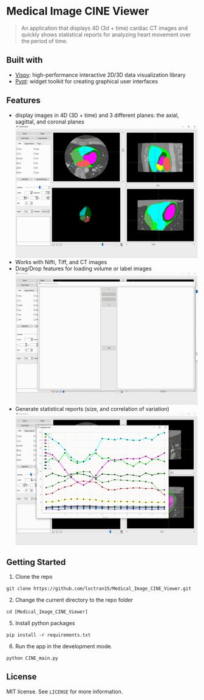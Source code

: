 <h1>Medical Image CINE Viewer</h1>

> An application that displays 4D (3d + time) cardiac CT images and quickly shows statistical reports for analyzing heart movement over the period of time.

## Built with
- [Vispy](https://github.com/vispy/vispy): high-performance interactive 2D/3D data visualization library
- [Pyqt](https://www.riverbankcomputing.com/static/Docs/PyQt6): widget toolkit for creating graphical user interfaces

## Features

- display images in 4D (3D + time) and 3 different planes: the axial, sagittal, and coronal planes
![Alt Text](https://github.com/loctran15/Medical_Image_CINE_Viewer/blob/main/gif/image-display.gif)
- Works with Nifti, Tiff, and CT images
- Drag/Drop features for loading volume or label images
![Alt Text](https://github.com/loctran15/Medical_Image_CINE_Viewer/blob/main/gif/drag-drop.gif)
- Generate statistical reports (size, and correlation of variation)
![Alt Text](https://github.com/loctran15/Medical_Image_CINE_Viewer/blob/main/gif/size-plot.gif)

## Getting Started

1. Clone the repo

```shell
git clone https://github.com/loctran15/Medical_Image_CINE_Viewer.git
```

2.  Change the current directory to the repo folder

```shell
cd [Medical_Image_CINE_Viewer]
```

5. Install python packages

```shell
pip install -r requirements.txt
```

6. Run the app in the development mode.

```shell
python CINE_main.py 
```

## License

MIT license. See `LICENSE` for more information.
